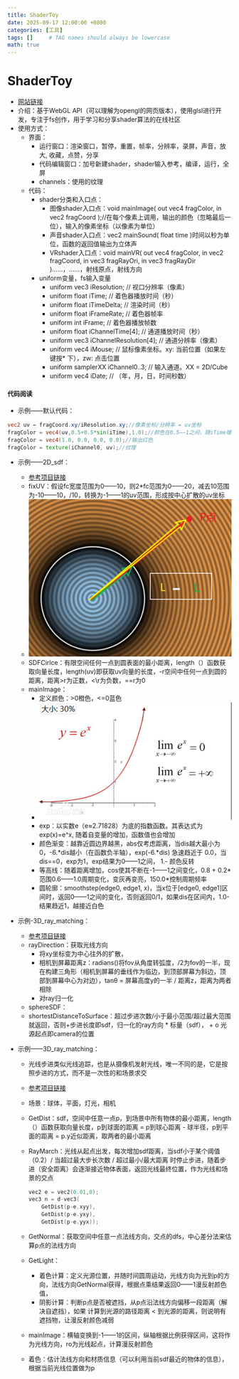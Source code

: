 ```yaml
---
title: ShaderToy
date: 2025-09-17 12:00:00 +0800
categories: [工具]
tags: []     # TAG names should always be lowercase
math: true
---
```


# ShaderToy

* [网站链接](https://www.shadertoy.com/)
* 介绍：基于WebGL API（可以理解为opengl的网页版本），使用glsl进行开发，专注于fs创作，用于学习和分享shader算法的在线社区
* 使用方式：
  * 界面：
    * 运行窗口：渲染窗口，暂停，重置，帧率，分辨率，录屏，声音，放大, 收藏，点赞，分享
    * 代码编辑窗口：加号新建shader，shader输入参考，编译，运行，全屏
    * channels：使用的纹理
  * 代码：
    * shader分类和入口点：
      * 图像shader入口点：void mainImage( out vec4 fragColor, in vec2 fragCoord );//在每个像素上调用，输出的颜色（忽略最后一位），输入的像素坐标（以像素为单位）
      * 声音shader入口点：vec2 mainSound( float time )时间以秒为单位，函数的返回值输出为立体声
      * VRshader入口点：void mainVR( out vec4 fragColor, in vec2 fragCoord, in vec3 fragRayOri, in vec3 fragRayDir )……，……，射线原点，射线方向
    * uniform变量，fs输入变量
      * uniform vec3      iResolution;           // 视口分辨率（像素）
      * uniform float     iTime;                 // 着色器播放时间（秒）
      * uniform float     iTimeDelta;            // 渲染时间（秒）
      * uniform float     iFrameRate;            // 着色器帧率
      * uniform int       iFrame;                // 着色器播放帧数
      * uniform float     iChannelTime[4];       // 通道播放时间（秒）
      * uniform vec3      iChannelResolution[4]; // 通道分辨率（像素）
      * uniform vec4      iMouse;                // 鼠标像素坐标。xy: 当前位置（如果左键按* 下），zw: 点击位置
      * uniform samplerXX iChannel0..3;          // 输入通道。XX = 2D/Cube
      * uniform vec4      iDate;                 // （年，月，日，时间秒数）

#### 代码阅读

* 示例——默认代码：

```glsl
vec2 uv = fragCoord.xy/iResolution.xy;//像素坐标/分辨率 = uv坐标
fragColor = vec4(uv,0.5+0.5*sin(iTime),1.0);//颜色在0.5——1之间，随iTime增加，uv.xyx根据uv坐标重组的向量，vec3(0,2,4)相位偏移常量确保余弦函数波形不同步
fragColor = vec4(1.0, 0.0, 0.0, 0.0);//输出红色
fragColor = texture(iChannel0, uv);//纹理
```

* 示例——2D_sdf：
  * [参考项目链接](https://www.shadertoy.com/view/lfyBR1)
  * fixUV：假设fc宽度范围为0——10，则2*fc范围为0——20，减去10范围为-10——10，/10，转换为-1——1的uv范围，形成按中心扩散的uv坐标
  * ![1](../assets/img/blog/Tool/sdf距离.png)
  * SDFCirlce：有限空间任何一点到圆表面的最小距离，length（）函数获取向量长度，length(uv)即获取uv向量的长度，-r空间中任何一点到圆的距离，距离>r为正数，<\r为负数，==r为0
  * mainImage：
    * 定义颜色：>0橙色，<=0蓝色
    * ![1](../assets/img/blog/Tool/exp函数.png)
    * exp：以实数e（e≈2.71828）为底的指数函数。其表达式为exp(x)=e^x, 随着自变量的增加，函数值也会增加
    * 颜色渐变：越靠近圆边界越黑，abs仅考虑距离，当dis越大最小为0，-6.\*dis越小（在函数负半轴），exp(-6.*dis) 急速趋近于 0.0，当dis==0，exp为1，exp结果为0——1之间， 1.- 颜色反转
    * 等高线：随着距离增加，cos使其不断在-1——1之间变化，0.8 + 0.2*范围0.6——1.0周期变化，变灰再变亮，150.0\*控制周期频率
    * 圆轮廓：smoothstep(edge0, edge1, x)，当x位于[edge0, edge1]区间时，返回0——1之间的变化，否则返回0/1，如果dis在区间内，1.0-结果趋近1，越接近白色

* 示例-3D_ray_matching：
  * [参考项目链接](https://www.shadertoy.com/view/llt3R4)
  * rayDirection：获取光线方向
    * 将xy坐标变为中心往外的扩散，
    * 相机到屏幕距离z：radians()将fov从角度转弧度，/2为fov的一半，现在构建三角形（相机到屏幕的垂线作为临边，到顶部屏幕为斜边，顶部到屏幕中心为对边），tanθ = 屏幕高度y的一半 / 距离z，距离为两者相除
    * 对ray归一化
  * sphereSDF：
  * shortestDistanceToSurface：超过步进次数/小于最小范围/超过最大范围就返回，否则+步进长度即sdf，归一化的ray方向 * 标量（sdf）， + o 光源起点即camera的位置

* 示例——3D_ray_matching：
  * 光线步进类似光线追踪，也是从摄像机发射光线，唯一不同的是，它是按照步进的方式，而不是一次性的和场景求交
  * [参考项目链接](https://www.shadertoy.com/view/3dySDc)
  * 场景：球体，平面，灯光，相机
  * GetDist：sdf，空间中任意一点p，到场景中所有物体的最小距离，length（）函数获取向量长度，p到球面的距离 = p到球心距离 - 球半径，p到平面的距离 = p.y近似距离，取两者的最小距离
  * RayMarch：光线从起点出发，每次增加sdf距离，当sdf小于某个阈值（0.2）/ 当超过最大步长次数 / 超过最小/最大距离 时停止步进，随着步进（安全距离）会逐渐接近物体表面，返回光线最终位置，作为光线和场景的交点

    ```c++
    vec2 e = vec2(0.01,0);
    vec3 n = d-vec3(
        GetDist(p-e.xyy),
        GetDist(p-e.yxy),
        GetDist(p-e.yyx));
    ```

  * GetNormal：获取空间中任意一点法线方向，交点的dfs，中心差分法来估算p点的法线方向
  * GetLight：
    * 着色计算：定义光源位置，并随时间圆周运动，光线方向为光到p的方向，法线方向GetNormal获得，根据点乘结果返回0——1漫反射颜色值，
    * 阴影计算：判断p点是否被遮挡，从p点沿法线方向偏移一段距离（解决自遮挡），如果 计算到光源的路径距离 < 到光源的距离，则说明有遮挡物，让漫反射颜色减弱
  * mainImage：横轴变换到-1——1的区间，纵轴根据比例获得区间，这将作为光线方向，ro为光线起点，计算漫反射颜色
  * 着色：估计法线方向和材质信息（可以利用当前sdf最近的物体的信息），根据当前光线位置做为p